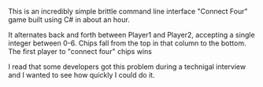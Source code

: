 This is an incredibly simple brittle command line interface "Connect Four" game built using C# in about an hour.

It alternates back and forth between Player1 and Player2, accepting a single integer between 0-6.
Chips fall from the top in that column to the bottom.
The first player to "connect four" chips wins

I read that some developers got this problem during a technigal interview and I wanted to see how quickly I could do it.
